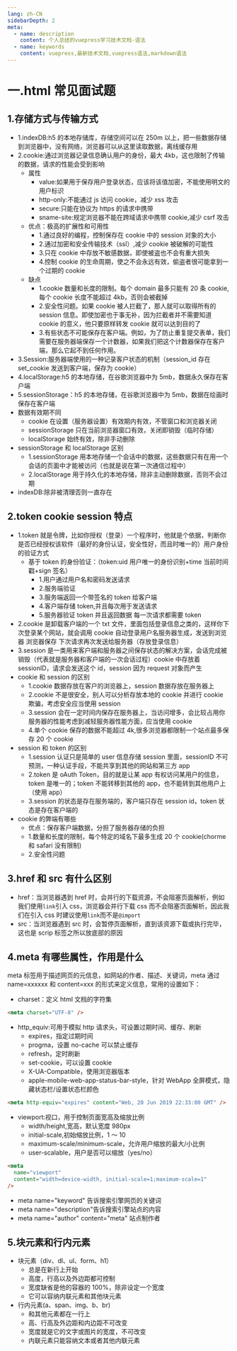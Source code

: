 ```yaml
---
lang: zh-CN
sidebarDepth: 2
meta:
  - name: description
    content: 个人总结的vuepress学习技术文档-语法
  - name: keywords
    content: vuepress,最新技术文档,vuepress语法,markdown语法
---
```


# 一.html 常见面试题

## 1.存储方式与传输方式

- 1.indexDB:h5 的本地存储库，存储空间可以在 250m 以上，把一些数据存储到浏览器中，没有网络，浏览器可以从这里读取数据，离线缓存用
- 2.cookie:通过浏览器记录信息确认用户的身份，最大 4kb，这也限制了传输的数据，请求的性能会受到影响
  - 属性
    - value:如果用于保存用户登录状态，应该将该值加密，不能使用明文的用户标识
    - http-only:不能通过 js 访问 cookie，减少 xss 攻击
    - secure:只能在协议为 https 的请求中携带
    - sname-site:规定浏览器不能在跨域请求中携带 cookie,减少 csrf 攻击
  - 优点：极高的扩展性和可用性
    - 1.通过良好的编程，控制保存在 cookie 中的 session 对象的大小
    - 2.通过加密和安全传输技术（ssl）,减少 cookie 被破解的可能性
    - 3.只在 cookie 中存放不敏感数据，即使被盗也不会有重大损失
    - 4.控制 cookie 的生命周期，使之不会永远有效，偷盗者很可能拿到一个过期的 cookie
  - 缺点
    - 1.cookie 数量和长度的限制。每个 domain 最多只能有 20 条 cookie,每个 cookie 长度不能超过 4kb，否则会被截掉
    - 2.安全性问题。如果 cookie 被人拦截了，那人就可以取得所有的 session 信息。即使加密也于事无补，因为拦截者并不需要知道 cookie 的意义，他只要原样转发 cookie 就可以达到目的了
    - 3.有些状态不可能保存在客户端。例如，为了防止重复提交表单，我们需要在服务器端保存一个计数器，如果我们把这个计数器保存在客户端，那么它起不到任何作用。
- 3.Session:服务器端使用的一种记录客户状态的机制（session_id 存在 set_cookie 发送到客户端，保存为 cookie）
- 4.localStorage:h5 的本地存储，在谷歌浏览器中为 5mb，数据永久保存在客户端
- 5.sessionStorage：h5 的本地存储，在谷歌浏览器中为 5mb，数据在绘画时保存在客户端
- 数据有效期不同
  - cookie 在设置（服务器设置）有效期内有效，不管窗口和浏览器关闭
  - sessionStorage 只在当前浏览器窗口有效，关闭即销毁（临时存储）
  - localStorage 始终有效，除非手动删除
- sessionStorage 和 localStorage 区别
  - 1.sessionStorage 用本地存储一个会话中的数据，这些数据只有在用一个会话的页面中才能被访问（也就是说在第一次通信过程中）
  - 2.localStorage 用于持久化的本地存储，除非主动删除数据，否则不会过期
- indexDB:除非被清理否则一直存在

## 2.token cookie session 特点

- 1.token 就是令牌，比如你授权（登录）一个程序时，他就是个依据，判断你是否已经授权该软件（最好的身份认证，安全性好，而且时唯一的）用户身份的验证方式
  - 基于 token 的身份验证：（token:uid 用户唯一的身份识别+time 当前时间戳+sign 签名）
    - 1.用户通过用户名和密码发送请求
    - 2.服务端验证
    - 3.服务端返回一个带签名的 token 给客户端
    - 4.客户端存储 token,并且每次用于发送请求
    - 5.服务器验证 token 并且返回数据 每一次请求都需要 token
- 2.cookie 是卸载客户端的一个 txt 文件，里面包括登录信息之类的，这样你下次登录某个网站，就会调用 cookie 自动登录用户名服务器生成，发送到浏览器 浏览器保存 下次请求再次发送给服务器（存放登录信息）
- 3.session 是一类用来客户端和服务器之间保存状态的解决方案，会话完成被销毁（代表就是服务器和客户端的一次会话过程）cookie 中存放着 sessionID，请求会发送这个 id，session 因为 request 对象而产生
- cookie 和 session 的区别
  - 1.cookie 数据存放在客户的浏览器上，session 数据存放在服务器上
  - 2.cookie 不是很安全，别人可以分析存放本地的 cookie 并进行 cookie 欺骗，考虑安全应当使用 session
  - 3.session 会在一定时间内保存在服务器上，当访问增多，会比较占用你服务器的性能考虑到减轻服务器性能方面，应当使用 cookie
  - 4.单个 cookie 保存的数据不能超过 4k,很多浏览器都限制一个站点最多保存 20 个 cookie
- session 和 token 的区别
  - 1.session 认证只是简单的 user 信息存储 session 里面，sessionID 不可预测，一种认证手段，不能共享到其他的网站和第三方 app
  - 2.token 是 oAuth Token，目的就是让某 app 有权访问某用户的信息，token 是唯一的；token 不能转移到其他的 app，也不能转到其他用户上（使用 app）
  - 3.session 的状态是存在服务端的，客户端只存在 session id，token 状态是存在客户端的
- cookie 的弊端有哪些
  - 优点：保存客户端数据，分担了服务器存储的负担
  - 1.数量和长度的限制，每个特定的域名下最多生成 20 个 cookie(chorme 和 safari 没有限制)
  - 2.安全性问题

## 3.href 和 src 有什么区别

- href：当浏览器遇到 href 时，会并行的下载资源，不会阻塞页面解析，例如我们使用`link`引入 css，浏览器会并行下载 css 而不会阻塞页面解析，因此我们在引入 css 时建议使用`link`而不是`@import`
- src：当浏览器遇到 src 时，会暂停页面解析，直到该资源下载或执行完毕，这也是 scrip 标签之所以放底部的原因

## 4.meta 有哪些属性，作用是什么

meta 标签用于描述网页的元信息，如网站的作者、描述、关键词，meta 通过 name=xxxxxx 和 content=xxx 的形式来定义信息，常用的设置如下：

- charset：定义 html 文档的字符集

```html
<meta charset="UTF-8" />
```

- http_equiv:可用于模拟 http 请求头，可设置过期时间、缓存、刷新
  - expires，指定过期时间
  - progma，设置 no-cache 可以禁止缓存
  - refresh，定时刷新
  - set-cookie，可以设置 cookie
  - X-UA-Compatible，使用浏览器版本
  - apple-mobile-web-app-status-bar-style，针对 WebApp 全屏模式，隐藏状态栏/设置状态栏颜色

```html
<meta http-equiv="expires" content="Web, 20 Jun 2019 22:33:00 GMT" />
```

- viewport:视口，用于控制页面宽高及缩放比例
  - width/height,宽高，默认宽度 980px
  - initial-scale,初始缩放比例，1 ～ 10
  - maximum-scale/minimum-scale，允许用户缩放的最大/小比例
  - user-scalable，用户是否可以缩放（yes/no）

```html
<meta
  name="viewport"
  content="width=device-width, initial-scale=1;maximum-scale=1"
/>
```

- meta name="keyword" 告诉搜索引擎网页的关键词
- meta name="description"告诉搜索引擎站点的内容
- meta name="author" content="meta" 站点制作者

## 5.块元素和行内元素

- 块元素（div、dl、ul、form、h1）
  - 总是在新行上开始
  - 高度，行高以及外边距都可控制
  - 宽度缺省是他的容器的 100%，除非设定一个宽度
  - 它可以容纳内联元素和其他块元素
- 行内元素(a、span、img、b、br)
  - 和其他元素都在一行上
  - 高、行高及外边距和内边距不可改变
  - 宽度就是它的文字或图片的宽度，不可改变
  - 内联元素只能容纳文本或者其他内联元素
